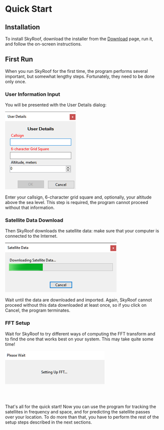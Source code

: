 # Quick Start

## Installation

To install SkyRoof, download the installer from the
[Download](/download.html) page, run it, and follow the on-screen instructions.

## First Run

When you run SkyRoof for the first time, the program performs several important,
but somewhat lengthy steps. Fortunately, they need to be done only once.

### User Information Input

You will be presented with the User Details dialog:

![User Details Dialog](../images/user_details.png)

Enter your callsign, 6-character grid square and, optionally, your altitude above the sea level.
This step is required, the program cannot proceed without that information.

### Satellite Data Download

Then SkyRoof downloads the satellite data: make sure that your computer is connected to the
Internet.

![Data Download Dialog](../images/data_download_dialog.png)

Wait until the data are downloaded and imported. Again, SkyRoof cannot proceed without this data
downloaded at least once, so if you click on Cancel, the program terminates.

### FFT Setup

Wait for SkyRoof to try different ways of computing the FFT transform and to find the one that
works best on your system. This may take quite some time!

![FFT Setup](../images/fft_setup.png)

<br><br>

That's all for the quick start! Now you can use the program for tracking the satellites in frequency
and space, and for predicting the satellite passes over your location. To do more than that, you have
to perform the rest of the setup steps described in the next sections.
